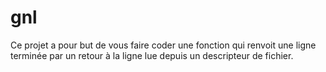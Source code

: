 # gnl

Ce projet a pour but de vous faire coder une fonction qui renvoit une ligne
terminée par un retour à la ligne lue depuis un descripteur de fichier.
